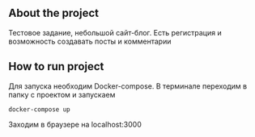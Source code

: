 ## About the project

Тестовое задание, небольшой сайт-блог. Есть регистрация и возможность создавать посты и комментарии

## How to run project

Для запуска необходим Docker-compose.
В терминале переходим в папку с проектом и запускаем

    docker-compose up

Заходим в браузере на localhost:3000
